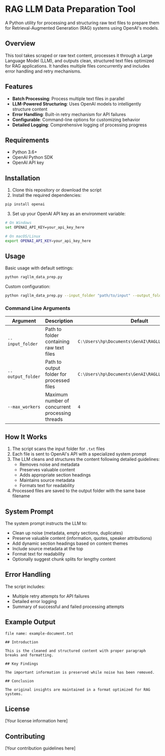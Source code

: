 # RAG LLM Data Preparation Tool

A Python utility for processing and structuring raw text files to prepare them for Retrieval-Augmented Generation (RAG) systems using OpenAI's models.

## Overview

This tool takes scraped or raw text content, processes it through a Large Language Model (LLM), and outputs clean, structured text files optimized for RAG applications. It handles multiple files concurrently and includes error handling and retry mechanisms.

## Features

- **Batch Processing**: Process multiple text files in parallel
- **LLM-Powered Structuring**: Uses OpenAI models to intelligently structure content
- **Error Handling**: Built-in retry mechanism for API failures
- **Configurable**: Command-line options for customizing behavior
- **Detailed Logging**: Comprehensive logging of processing progress

## Requirements

- Python 3.6+
- OpenAI Python SDK
- OpenAI API key

## Installation

1. Clone this repository or download the script
2. Install the required dependencies:

```bash
pip install openai
```

3. Set up your OpenAI API key as an environment variable:

```bash
# On Windows
set OPENAI_API_KEY=your_api_key_here

# On macOS/Linux
export OPENAI_API_KEY=your_api_key_here
```

## Usage

Basic usage with default settings:

```bash
python ragllm_data_prep.py
```

Custom configuration:

```bash
python ragllm_data_prep.py --input_folder "path/to/input" --output_folder "path/to/output" --max_workers 8
```

### Command Line Arguments

| Argument | Description | Default |
|----------|-------------|---------|
| `--input_folder` | Path to folder containing raw text files | `C:\Users\hp\Documents\GenAI\RAGLLMDataPrep\input` |
| `--output_folder` | Path to output folder for processed files | `C:\Users\hp\Documents\GenAI\RAGLLMDataPrep\output` |
| `--max_workers` | Maximum number of concurrent processing threads | `4` |

## How It Works

1. The script scans the input folder for `.txt` files
2. Each file is sent to OpenAI's API with a specialized system prompt
3. The LLM cleans and structures the content following detailed guidelines:
   - Removes noise and metadata
   - Preserves valuable content
   - Adds appropriate section headings
   - Maintains source metadata
   - Formats text for readability
4. Processed files are saved to the output folder with the same base filename

## System Prompt

The system prompt instructs the LLM to:

- Clean up noise (metadata, empty sections, duplicates)
- Preserve valuable content (information, quotes, speaker attributions)
- Add dynamic section headings based on content themes
- Include source metadata at the top
- Format text for readability
- Optionally suggest chunk splits for lengthy content

## Error Handling

The script includes:

- Multiple retry attempts for API failures
- Detailed error logging
- Summary of successful and failed processing attempts

## Example Output

```
file name: example-document.txt

## Introduction

This is the cleaned and structured content with proper paragraph breaks and formatting.

## Key Findings

The important information is preserved while noise has been removed.

## Conclusion

The original insights are maintained in a format optimized for RAG systems.
```

## License

[Your license information here]

## Contributing

[Your contribution guidelines here]
